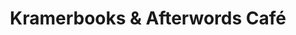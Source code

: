---
title: "Kramerbooks & Afterwords Café"
url: /washington/kramerbooks-and-afterwords-cafe/
shop: books
---